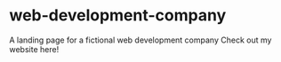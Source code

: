 # web-development-company
A landing page for a fictional web development company
Check out my website here! 
